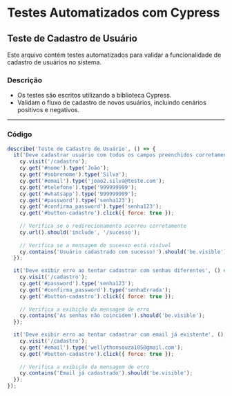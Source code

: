 # Testes Automatizados com Cypress

## Teste de Cadastro de Usuário

Este arquivo contém testes automatizados para validar a funcionalidade de cadastro de usuários no sistema.

### **Descrição**
- Os testes são escritos utilizando a biblioteca Cypress.
- Validam o fluxo de cadastro de novos usuários, incluindo cenários positivos e negativos.

---

### **Código**

```javascript
describe('Teste de Cadastro de Usuário', () => {
  it('Deve cadastrar usuário com todos os campos preenchidos corretamente', () => {
    cy.visit('/cadastro');
    cy.get('#nome').type('João');
    cy.get('#sobrenome').type('Silva');
    cy.get('#email').type('joao2.silva@teste.com');
    cy.get('#telefone').type('999999999');
    cy.get('#whatsapp').type('999999999');
    cy.get('#password').type('senha123');
    cy.get('#confirma_password').type('senha123');
    cy.get('#button-cadastro').click({ force: true });
    
    // Verifica se o redirecionamento ocorreu corretamente
    cy.url().should('include', '/sucesso'); 
    
    // Verifica se a mensagem de sucesso está visível
    cy.contains('Usuário cadastrado com sucesso!').should('be.visible');
  });

  it('Deve exibir erro ao tentar cadastrar com senhas diferentes', () => {
    cy.visit('/cadastro');
    cy.get('#password').type('senha123');
    cy.get('#confirma_password').type('senhaErrada');
    cy.get('#button-cadastro').click({ force: true });
    
    // Verifica a exibição da mensagem de erro
    cy.contains('As senhas não coincidem').should('be.visible');
  });

  it('Deve exibir erro ao tentar cadastrar com email já existente', () => {
    cy.visit('/cadastro');
    cy.get('#email').type('wellythonsouza105@gmail.com');
    cy.get('#button-cadastro').click({ force: true });
    
    // Verifica a exibição da mensagem de erro
    cy.contains('Email já cadastrado').should('be.visible');
  });
});

